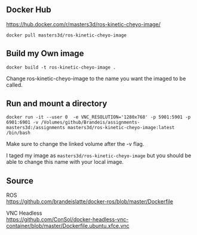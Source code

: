 ## Docker Hub
https://hub.docker.com/r/masters3d/ros-kinetic-cheyo-image/

`docker pull masters3d/ros-kinetic-cheyo-image`

## Build my Own image
`docker build -t ros-kinetic-cheyo-image .`

Change ros-kinetic-cheyo-image to the name you want the imaged to be called. 

## Run and mount a directory
`docker run -it --user 0  -e VNC_RESOLUTION='1280x768' -p 5901:5901 -p 6901:6901 -v /Volumes/github/Brandeis/assignments-masters3d:/assignments masters3d/ros-kinetic-cheyo-image:latest /bin/bash`

Make sure to change the linked volume after the -v flag.

I taged my image as `masters3d/ros-kinetic-cheyo-image` but you should be able to change this name with your local image. 

## Source 

ROS  
https://github.com/brandeislatte/docker-ros/blob/master/Dockerfile

VNC Headless  
https://github.com/ConSol/docker-headless-vnc-container/blob/master/Dockerfile.ubuntu.xfce.vnc


